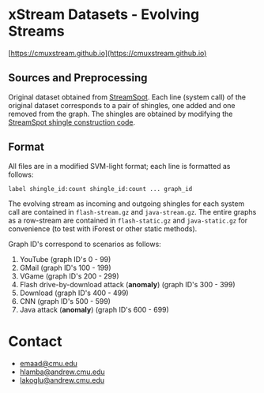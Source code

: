 # xStream Datasets - Evolving Streams

[https://cmuxstream.github.io](https://cmuxstream.github.io)

## Sources and Preprocessing

Original dataset obtained from [StreamSpot](https://github.com/sbustreamspot/sbustreamspot-data). Each
line (system call) of the original dataset corresponds to a pair of shingles, one added and one removed from the graph.
The shingles are obtained by modifying the
[StreamSpot shingle construction code](https://github.com/sbustreamspot/sbustreamspot-train/tree/master/graphs-to-shingle-vectors).

## Format

All files are in a modified SVM-light format; each line is formatted as follows:

```
label shingle_id:count shingle_id:count ... graph_id
```

The evolving stream as incoming and outgoing shingles for each system call are contained in `flash-stream.gz` and
`java-stream.gz`. The entire graphs as a row-stream are contained in `flash-static.gz` and `java-static.gz` for
convenience (to test with iForest or other static methods).

Graph ID's correspond to scenarios as follows:

   1. YouTube (graph ID's 0 - 99)
   2. GMail (graph ID's 100 - 199)
   3. VGame (graph ID's 200 - 299)
   4. Flash drive-by-download attack (**anomaly**) (graph ID's 300 - 399)
   5. Download (graph ID's 400 - 499)
   6. CNN (graph ID's 500 - 599)
   7. Java attack (**anomaly**) (graph ID's 600 - 699)

# Contact

   * emaad@cmu.edu
   * hlamba@andrew.cmu.edu
   * lakoglu@andrew.cmu.edu
